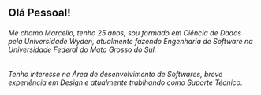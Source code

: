 ## Olá Pessoal!

###### Me chamo Marcello, tenho 25 anos, sou formado em Ciência de Dados pela Universidade Wyden, atualmente fazendo Engenharia de Software na Universidade Federal do Mato Grosso do Sul.
###### Tenho interesse na Área de desenvolvimento de Softwares, breve experiência em Design e atualmente trablhando como Suporte Técnico.

